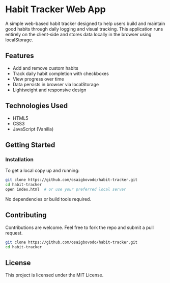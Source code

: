 # Habit Tracker Web App

A simple web-based habit tracker designed to help users build and maintain good habits through daily logging and visual tracking. This application runs entirely on the client-side and stores data locally in the browser using localStorage.

## Features

- Add and remove custom habits
- Track daily habit completion with checkboxes
- View progress over time
- Data persists in browser via localStorage
- Lightweight and responsive design

## Technologies Used

- HTML5
- CSS3
- JavaScript (Vanilla)

## Getting Started

### Installation

To get a local copy up and running:

```bash
git clone https://github.com/osaigbovodo/habit-tracker.git
cd habit-tracker
open index.html  # or use your preferred local server
````

No dependencies or build tools required.

## Contributing

Contributions are welcome. Feel free to fork the repo and submit a pull request.

```bash
git clone https://github.com/osaigbovodo/habit-tracker.git
cd habit-tracker
```

## License

This project is licensed under the MIT License.